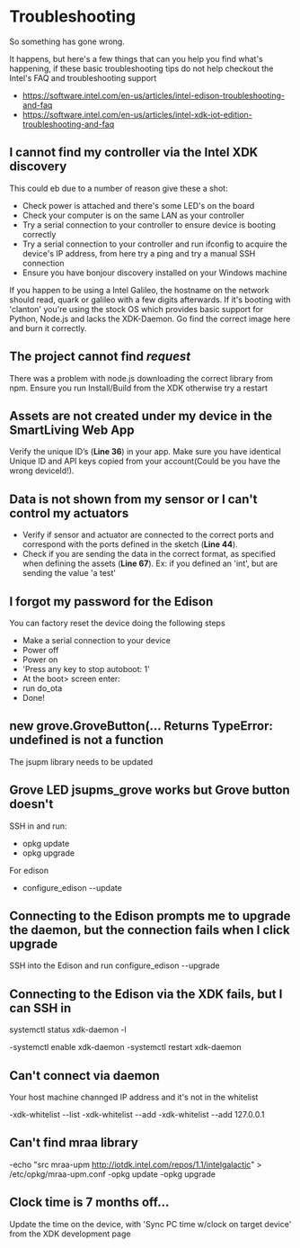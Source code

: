 # Troubleshooting
So something has gone wrong.

It happens, but here's a few things that can you help you find what's happening, if these basic troubleshooting tips do not help checkout the Intel's FAQ and troubleshooting support

- https://software.intel.com/en-us/articles/intel-edison-troubleshooting-and-faq
- https://software.intel.com/en-us/articles/intel-xdk-iot-edition-troubleshooting-and-faq

## I cannot find my controller via the Intel XDK discovery
This could eb due to a number of reason give these a shot:
- Check power is attached and there's some LED's on the board
- Check your computer is on the same LAN as your controller
- Try a serial connection to your controller to ensure device is booting correctly
- Try a serial connection to your controller and run ifconfig to acquire the device's IP address, from here try a ping and try a manual SSH connection
- Ensure you have bonjour discovery installed on your Windows machine

If you happen to be using a Intel Galileo, the hostname on the network should read, quark or galileo with a few digits afterwards. If it's booting with 'clanton' you're using the stock OS which provides basic support for Python, Node.js and lacks the XDK-Daemon. Go find the correct image here and burn it correctly.

## The project cannot find *request*
There was a problem with node.js downloading the correct library from npm. Ensure you run Install/Build from the XDK otherwise try a restart 

## Assets are not created under my device in the SmartLiving Web App

Verify the unique ID’s (**Line 36**) in your app. Make sure you have identical Unique ID and API keys copied from your account(Could be you have the wrong deviceId!).

## Data is not shown from my sensor or I can't control my actuators

- Verify if sensor and actuator are connected to the correct ports and correspond with the ports defined in the sketch (**Line 44**).
- Check if you are sending the data in the correct format, as specified when defining the assets (**Line 67**). Ex: if you defined an 'int', but are sending the value 'a test'

## I forgot my password for the Edison
You can factory reset the device  doing the following steps

- Make a serial connection to your device
- Power off
- Power on
- 'Press any key to stop autoboot: 1'
- At the boot> screen enter:
- run do_ota
- Done!

## new grove.GroveButton(... Returns TypeError: undefined is not a function  

The jsupm library needs to be updated


## Grove LED jsupms_grove works but Grove button doesn't
SSH in and run:

- opkg update
- opkg upgrade

For edison

- configure_edison --update

## Connecting to the Edison prompts me to upgrade the daemon, but the connection fails when I click upgrade

SSH into the Edison and run
configure_edison --upgrade

## Connecting to the Edison via the XDK fails, but I can SSH in

systemctl status xdk-daemon -l

  -systemctl enable xdk-daemon
  -systemctl restart xdk-daemon

## Can't connect via daemon
Your host machine channged IP address and it's not in the whitelist

  -xdk-whitelist --list 
  -xdk-whitelist --add <Your ip address>
  -xdk-whitelist --add 127.0.0.1

## Can't find mraa library

  -echo "src mraa-upm http://iotdk.intel.com/repos/1.1/intelgalactic" > /etc/opkg/mraa-upm.conf
  -opkg update
  -opkg upgrade

## Clock time is 7 months off...
Update the time on the device, with 'Sync PC time w/clock on target device' from the XDK development page
